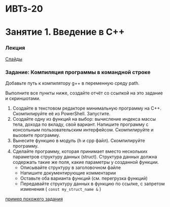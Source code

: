 # ИВТз-20

# Занятие 1. Введение в С++
### Лекция
[Слайды](https://raw.githubusercontent.com/VetrovSV/OOP/master/C%2B%2B%20(part%201).pdf)

### Задание: Компиляция программы в командной строке
Добавьте путь к компилятору g++ в переменную среду path.

Выполните все пункты ниже, создайте отчёт со ссылкой на это задание и скриншотами.

1. Создайте в текстовом редакторе минимальную программу на C++. Скомпилируйте её из PowerShell. Запустите. 
2. Создайте одну из функций на выбор: вычисление индекса массы тела, дохода по вкладу, свой вариант. Напишите программу с консольным пользовательским интерфейсом. Скомпилируйте и вызовите программу.
3. Вынесите функцию в модуль (h и cpp файл). Скомпилируйте программу. 
4. Сделайте программу, которая принимает вместо нескольких параметров структуру данных (struct). Структура данных должна содержать такие же поля, какие параметры у созданной функции.
    - Описывайте структуру в заголовочном файле
    - Напишите документирующие комментарии
    - Оставьте оба варианта функций (см. перегрузка функций)
    - Передавайте структуру данных в функцию по ссылке, с запретом изменения ( `const my_struct_name &` )



[пример похожего задания](https://github.com/VetrovSV/OOP/blob/master/2021-fall/plan_cpp.md#%D0%BA%D0%BE%D0%BC%D0%BF%D0%B8%D0%BB%D1%8F%D1%86%D0%B8%D1%8F-%D0%B2-%D0%BA%D0%BE%D0%BC%D0%B0%D0%BD%D0%B4%D0%BD%D0%BE%D0%B9-%D1%81%D1%82%D1%80%D0%BE%D0%BA%D0%B5)
